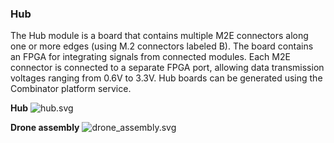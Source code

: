 ### Hub

The Hub module is a board that contains multiple M2E connectors along one or more edges (using M.2 connectors
labeled B). The board contains an FPGA for integrating signals from connected modules. Each M2E connector is connected
to a separate FPGA port, allowing data transmission voltages ranging from 0.6V to 3.3V. Hub boards can be generated
using the Combinator platform service.

**Hub**
![hub.svg](./content/images/Combinator/drone-hub.JPG)

**Drone assembly**
![drone_assembly.svg](./content/images/Combinator/drone_assembly.JPG)

